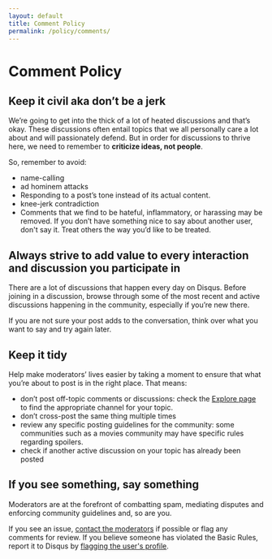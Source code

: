 ```yaml
---
layout: default
title: Comment Policy
permalink: /policy/comments/
---
```

# Comment Policy

## Keep it civil aka don’t be a jerk

We’re going to get into the thick of a lot of heated discussions and that’s
okay. These discussions often entail topics that we all personally care a
lot about and will passionately defend. But in order for discussions to
thrive here, we need to remember to **criticize ideas, not people**.

So, remember to avoid:

- name-calling
- ad hominem attacks
- Responding to a post’s tone instead of its actual content.
- knee-jerk contradiction
- Comments that we find to be hateful, inflammatory, or harassing may be
  removed. If you don’t have something nice to say about another user,
  don't say it. Treat others the way you’d like to be treated.

## Always strive to add value to every interaction and discussion you participate in

There are a lot of discussions that happen every day on Disqus. Before joining
in a discussion, browse through some of the most recent and active discussions
happening in the community, especially if you’re new there.

If you are not sure your post adds to the conversation, think over what you
want to say and try again later.

## Keep it tidy

Help make moderators’ lives easier by taking a moment to ensure that what
you’re about to post is in the right place. That means:

- don’t post off-topic comments or discussions: check the
  [Explore page][explore_page] to find the appropriate channel for your topic.
- don’t cross-post the same thing multiple times
- review any specific posting guidelines for the community: some communities
  such as a movies community may have specific rules regarding spoilers.
- check if another active discussion on your topic has already been posted

## If you see something, say something

Moderators are at the forefront of combatting spam, mediating disputes and
enforcing community guidelines and, so are you.

If you see an issue, [contact the moderators][contact_moderators] if
possible or flag any comments for review. If you believe someone has
violated the Basic Rules, report it to Disqus by
[flagging the user's profile][flag_user_profile].

[explore_page]: https://disqus.com/home/explore/
[contact_moderators]: https://help.disqus.com/customer/en/portal/articles/1462592-site-moderators#contact-moderators
[flag_user_profile]: https://help.disqus.com/customer/en/portal/articles/1518428-how-to-report-abuse
